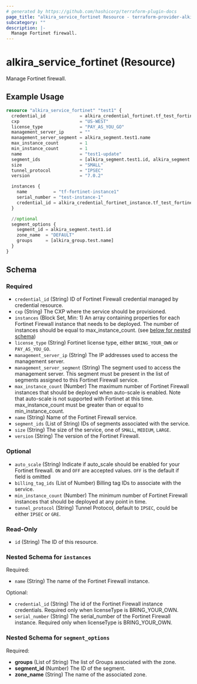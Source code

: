 ```yaml
---
# generated by https://github.com/hashicorp/terraform-plugin-docs
page_title: "alkira_service_fortinet Resource - terraform-provider-alkira"
subcategory: ""
description: |-
  Manage Fortinet firewall.
---
```


# alkira_service_fortinet (Resource)

Manage Fortinet firewall.

## Example Usage

```terraform
resource "alkira_service_fortinet" "test1" {
  credential_id             = alkira_credential_fortinet.tf_test_fortinet.id
  cxp                       = "US-WEST"
  license_type              = "PAY_AS_YOU_GO"
  management_server_ip      = ""
  management_server_segment = alkira_segment.test1.name
  max_instance_count        = 1
  min_instance_count        = 1
  name                      = "test1-update"
  segment_ids               = [alkira_segment.test1.id, alkira_segment.test2.id]
  size                      = "SMALL"
  tunnel_protocol           = "IPSEC"
  version                   = "7.0.2"

  instances {
    name          = "tf-fortinet-instance1"
    serial_number = "test-instance-1"
    credential_id = alkira_credential_fortinet_instance.tf_test_fortinet_instance.id
  }

  //optional
  segment_options {
    segment_id = alkira_segment.test1.id
    zone_name  = "DEFAULT"
    groups     = [alkira_group.test.name]
  }
}
```

<!-- schema generated by tfplugindocs -->
## Schema

### Required

- `credential_id` (String) ID of Fortinet Firewall credential managed by credential resource.
- `cxp` (String) The CXP where the service should be provisioned.
- `instances` (Block Set, Min: 1) An array containing properties for each Fortinet Firewall instance that needs to be deployed. The number of instances should be equal to max_instance_count. (see [below for nested schema](#nestedblock--instances))
- `license_type` (String) Fortinet license type, either `BRING_YOUR_OWN` or `PAY_AS_YOU_GO`.
- `management_server_ip` (String) The IP addresses used to access the management server.
- `management_server_segment` (String) The segment used to access the management server. This segment must be present in the list of segments assigned to this Fortinet Firewall service.
- `max_instance_count` (Number) The maximum number of Fortinet Firewall instances that should be deployed when auto-scale is enabled. Note that auto-scale is not supported with Fortinet at this time. max_instance_count must be greater than or equal to min_instance_count.
- `name` (String) Name of the Fortinet Firewall service.
- `segment_ids` (List of String) IDs of segments associated with the service.
- `size` (String) The size of the service, one of `SMALL`, `MEDIUM`, `LARGE`.
- `version` (String) The version of the Fortinet Firewall.

### Optional

- `auto_scale` (String) Indicate if auto_scale should be enabled for your Fortinet firewall. `ON` and `OFF` are accepted values. `OFF` is the default if field is omitted
- `billing_tag_ids` (List of Number) Billing tag IDs to associate with the service.
- `min_instance_count` (Number) The minimum number of Fortinet Firewall instances that should be  deployed at any point in time.
- `tunnel_protocol` (String) Tunnel Protocol, default to `IPSEC`, could be either `IPSEC` or `GRE`.

### Read-Only

- `id` (String) The ID of this resource.

<a id="nestedblock--instances"></a>
### Nested Schema for `instances`

Required:

- `name` (String) The name of the Fortinet Firewall instance.

Optional:

- `credential_id` (String) The id of the Fortinet Firewall instance credentials. Required only when licenseType is BRING_YOUR_OWN.
- `serial_number` (String) The serial_number of the Fortinet Firewall instance. Required only when licenseType is BRING_YOUR_OWN.


<a id="nestedblock--segment_options"></a>
### Nested Schema for `segment_options`

Required:

- **groups** (List of String) The list of Groups associated with the zone.
- **segment_id** (Number) The ID of the segment.
- **zone_name** (String) The name of the associated zone.


